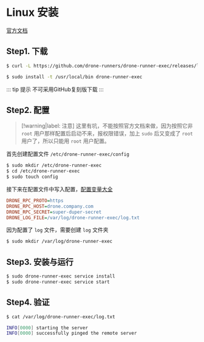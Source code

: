 # Linux 安装

[官方文档](https://docs.drone.io/runner/exec/installation/linux/)

## Step1. 下载

```bash
$ curl -L https://github.com/drone-runners/drone-runner-exec/releases/latest/download/drone_runner_exec_linux_amd64.tar.gz | tar zx

$ sudo install -t /usr/local/bin drone-runner-exec
```

::: tip 提示
不可采用GitHub复刻版下载
:::

## Step2. 配置

> [!warning|label: 注意]
> 这里有坑，不能按照官方文档来做，因为按照它非 `root` 用户那样配置后启动不来，报权限错误，加上 `sudo` 后又变成了 `root` 用户了，所以只能用 `root` 用户配置。

首先创建配置文件 `/etc/drone-runner-exec/config`

```bash
$ sudo mkdir /etc/drone-runner-exec
$ cd /etc/drone-runner-exec
$ sudo touch config
```

接下来在配置文件中写入配置，[配置变量大全](https://docs.drone.io/runner/exec/configuration/reference/)

```ini
DRONE_RPC_PROTO=https
DRONE_RPC_HOST=drone.company.com
DRONE_RPC_SECRET=super-duper-secret
DRONE_LOG_FILE=/var/log/drone-runner-exec/log.txt
```

因为配置了 `log` 文件，需要创建 `log` 文件夹

```bash
$ sudo mkdir /var/log/drone-runner-exec
```

## Step3. 安装与运行

```bash
$ sudo drone-runner-exec service install
$ sudo drone-runner-exec service start
```

## Step4. 验证

```bash
$ cat /var/log/drone-runner-exec/log.txt

INFO[0000] starting the server
INFO[0000] successfully pinged the remote server
```
